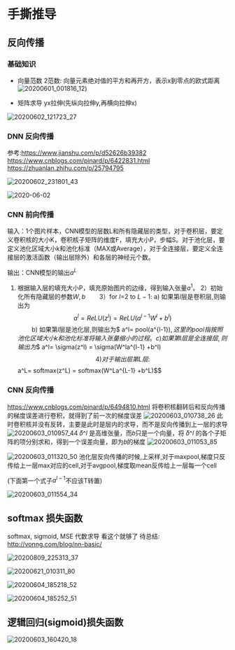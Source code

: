 # 手撕推导
## 反向传播
### 基础知识
- 向量范数
2范数: 向量元素绝对值的平方和再开方，表示x到零点的欧式距离
![20200601_001816_12](assets/20200601_001816_12.png))

- 矩阵求导
yx拉伸(先纵向拉伸y,再横向拉伸x)

![20200602_121723_27](assets/20200602_121723_27.png)

### DNN 反向传播
参考:https://www.jianshu.com/p/d52626b39382
https://www.cnblogs.com/pinard/p/6422831.html
https://zhuanlan.zhihu.com/p/25794795

![20200602_231801_43](assets/20200602_231801_43.png)

![2020-06-02](/assets/2020-06-02.jpg)

### CNN 前向传播
输入：1个图片样本，CNN模型的层数L和所有隐藏层的类型，对于卷积层，要定义卷积核的大小K，卷积核子矩阵的维度F，填充大小P，步幅S。对于池化层，要定义池化区域大小k和池化标准（MAX或Average），对于全连接层，要定义全连接层的激活函数（输出层除外）和各层的神经元个数。

输出：CNN模型的输出$a^L$

1) 根据输入层的填充大小P，填充原始图片的边缘，得到输入张量$a^1$。
2）初始化所有隐藏层的参数$W,b$　　
3）for $l$=2 to $L-1$:
a) 如果第$l$层是卷积层,则输出为$$ a^l= ReLU(z^l) = ReLU(a^{l-1}W^l +b^l)$$　　
b) 如果第$l$层是池化层,则输出为$ a^l= pool(a^{l-1})$, 这里的pool指按照池化区域大小k和池化标准将输入张量缩小的过程。
c) 如果第$l$层是全连接层,则输出为$$ a^l= \sigma(z^l) = \sigma(W^la^{l-1} +b^l)$$
4)对于输出层第L层: $$ a^L= softmax(z^L) = softmax(W^La^{L-1} +b^L)$$


### CNN 反向传播
https://www.cnblogs.com/pinard/p/6494810.html
将卷积核翻转后和反向传播的梯度误差进行卷积，就得到了前一次的梯度误差
![20200603_010738_26](assets/20200603_010738_26.png)
此时卷积核并没有反转，主要是此时是层内的求导，而不是反向传播到上一层的求导
![20200603_010957_44](assets/20200603_010957_44.png)
𝛿^𝑙 是高维张量，而𝑏只是一个向量，将 𝛿^𝑙 的各个子矩阵的项分别求和，得到一个误差向量，即为𝑏的梯度
![20200603_011053_85](assets/20200603_011053_85.png)

![20200603_011320_50](assets/20200603_011320_50.png)
池化层反向传播的时候,上采样,对于maxpool,梯度只反传给上一层max对应的cell,对于avgpool,梯度取mean反传给上一层每一个cell

(下面第一个式子$a^{l-1}$不应该T转置)

![20200603_011554_34](assets/20200603_011554_34.png)

## softmax 损失函数
softmax, sigmoid, MSE 代数求导 看这个就够了
待总结: http://vonng.com/blog/nn-basic/

![20200809_225313_37](assets/20200809_225313_37.png)

![20200621_010311_80](assets/20200621_010311_80.png)

![20200604_185218_52](assets/20200604_185218_52.png)

![20200604_185252_51](assets/20200604_185252_51.png)

## 逻辑回归(sigmoid)损失函数

![20200603_160420_18](assets/20200603_160420_18.png)
